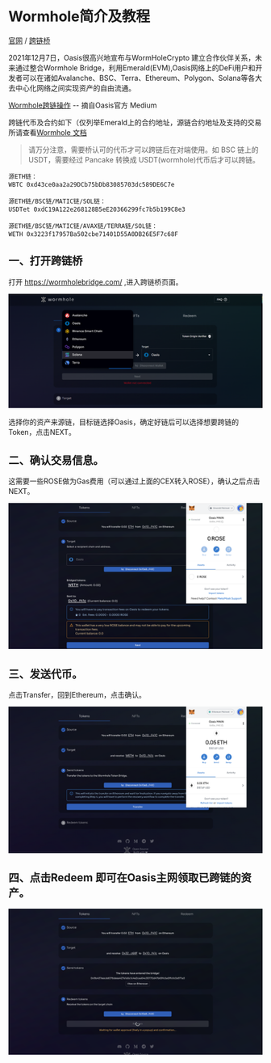 # Wormhole简介及教程

[官网](https://wormholebridge.com/) / [跨链桥](https://portalbridge.com/#/transfer)

2021年12月7日，Oasis很高兴地宣布与WormHoleCrypto 建立合作伙伴关系，未来通过整合Wormhole Bridge，利用Emerald(EVM),Oasis网络上的DeFi用户和开发者可以在诸如Avalanche、BSC、Terra、Ethereum、Polygon、Solana等各大去中心化网络之间实现资产的自由流通。

[Wormhole跨链操作](https://medium.com/@OasisNetworkCN/yuzuswap%E6%93%8D%E4%BD%9C%E6%95%99%E7%A8%8B-oasis%E7%94%9F%E6%80%81%E9%A6%96%E4%B8%AAdex%E4%B8%8A%E7%BA%BF-%E8%B5%A2%E5%8F%96%E4%B8%B0%E5%AF%8C%E5%A5%96%E5%8A%B1-9cb5fbbfe112) -- 摘自Oasis官方 Medium

跨链代币及合约如下（仅列举Emerald上的合约地址，源链合约地址及支持的交易所请查看[Wormhole 文档](https://docs.wormholenetwork.com/wormhole/overview-liquid-markets)

> 请万分注意，需要桥认可的代币才可以跨链后在对端使用。如 BSC 链上的 USDT，需要经过 Pancake 转换成 USDT(wormhole)代币后才可以跨链。

```
源ETH链：
WBTC 0xd43ce0aa2a29DCb75bDb83085703dc589DE6C7e

源ETH链/BSC链/MATIC链/SOL链：
USDTet 0xdC19A122e268128B5eE20366299fc7b5b199C8e3

源ETH链/BSC链/MATIC链/AVAX链/TERRA链/SOL链：
WETH 0x3223f17957Ba502cbe71401D55A0DB26E5F7c68F

```

## 一、打开跨链桥

打开 https://wormholebridge.com/ ,进入跨链桥页面。

![img](./wormholebridge跨链操作1.png)

选择你的资产来源链，目标链选择Oasis，确定好链后可以选择想要跨链的Token，点击NEXT。

## 二、确认交易信息。

这需要一些ROSE做为Gas费用（可以通过上面的CEX转入ROSE），确认之后点击NEXT。

![img](./wormholebridge跨链操作2.png)

## 三、发送代币。

点击Transfer，回到Ethereum，点击确认。

![img](./wormholebridge跨链操作3.png)

## 四、点击Redeem 即可在Oasis主网领取已跨链的资产。

![img](./wormholebridge跨链操作4.png)
